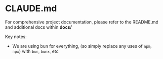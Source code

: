 # CLAUDE.md

For comprehensive project documentation, please refer to the README.md and additional docs within **docs/**

Key notes:

- We are using bun for everything, (so simply replace any uses of `npm`, `npx`) with `bun`, `bunx`, etc
